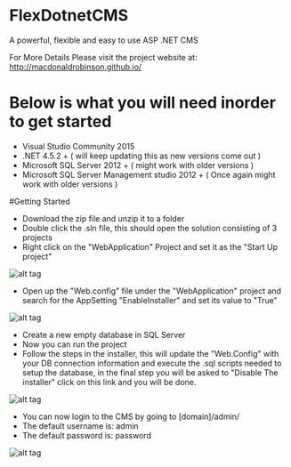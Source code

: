 # FlexDotnetCMS
A powerful, flexible and easy to use ASP .NET CMS

For More Details Please visit the project website at: http://macdonaldrobinson.github.io/

# Below is what you will need inorder to get started
- Visual Studio Community 2015 
- .NET 4.5.2 + ( will keep updating this as new versions come out )
- Microsoft SQL Server 2012 + ( might work with older versions )
- Microsoft SQL Server Management studio 2012 + ( Once again might work with older versions )

#Getting Started
- Download the zip file and unzip it to a folder
- Double click the .sln file, this should open the solution consisting of 3 projects
- Right click on the "WebApplication" Project and set it as the "Start Up project"

![alt tag](http://macdonaldrobinson.github.io/FlexDotnetCMS/SetAsStartUpProject.jpg)

- Open up the "Web.config" file under the "WebApplication" project and search for the AppSetting "EnableInstaller" and set its value to "True"

![alt tag](http://macdonaldrobinson.github.io/FlexDotnetCMS/images/EnableInstaller.jpg)

- Create a new empty database in SQL Server
- Now you can run the project
- Follow the steps in the installer, this will update the "Web.Config" with your DB connection information and execute the .sql scripts needed to setup the database, in the final step you will be asked to "Disable The installer" click on this link and you will be done.

![alt tag](http://macdonaldrobinson.github.io/FlexDotnetCMS/images/Installer.jpg)

- You can now login to the CMS by going to [domain]/admin/
- The default username is: admin
- The default password is: password

![alt tag](http://macdonaldrobinson.github.io/FlexDotnetCMS/images/CMSLogin.jpg)


